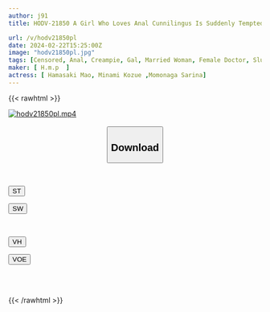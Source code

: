 ```yaml
---
author: j91
title: HODV-21850 A Girl Who Loves Anal Cunnilingus Is Suddenly Tempted To Show Her Anus

url: /v/hodv21850pl
date: 2024-02-22T15:25:00Z
image: "hodv21850pl.jpg"
tags: [Censored, Anal, Creampie, Gal, Married Woman, Female Doctor, Slut	]
maker: [ H.m.p  ]
actress: [ Hamasaki Mao, Minami Kozue ,Momonaga Sarina]
---
```



{{< rawhtml >}}

<div class="video" data-videoid="GerKlgpOYkI1eYk">
    <a href="javascript:;">
        <img src="/v/hodv21850pl/hodv21850pl.jpg" width="WIDTH" height="HEIGHT" alt="hodv21850pl.mp4" loading="lazy">
    </a>
</div>

<script type="text/javascript" src="https://j91.asia/asset/on-demand-st.js"></script>

<br>
  <link rel="stylesheet" href="https://j91.asia/asset/bs5.css">
  
  <center>
  <button class="btn btn-primary" type="button" data-bs-toggle="collapse" data-bs-target=".multi-collapse" aria-expanded="false" aria-controls="multiCollapseExample1 multiCollapseExample2"><h2>Download</h2></button></center>
</p>
<div class="row">
  <div class="col">
    <div class="collapse multi-collapse" id="multiCollapseExample1">
      <div class="card card-body">
	      	      <br>
<div class="buttons">  
<p><a href="https://streamtape.to/v/GerKlgpOYkI1eYk" target="_blank"><button class="btn-hover color-3"><i class="fa fa-download"></i> ST</button></a></p>
<p><a href="https://cdnwish.com/qh7wkctxnuio" target="_blank"><button class="btn-hover color-2"><i class="fa fa-download"></i> SW</button></a></p></div>
    </div>
  </div>
</div>
  <div class="col">
    <div class="collapse multi-collapse" id="multiCollapseExample2">
      <div class="card card-body">
	      <br>
<div class="buttons">
<p><a href="https://vidhidepro.com/f/8w1zm7dz8gtq"><button class="btn-hover color-9"><i class="fa fa-download"></i> VH</button></a></p>
<p><a href="https://voe.sx/0apx1a6jbreh"><button class="btn-hover color-8"><i class="fa fa-download"></i> VOE</button></a></p></div>
<br><br>
      </div>
    </div>
  </div>
</div>

{{< /rawhtml >}}